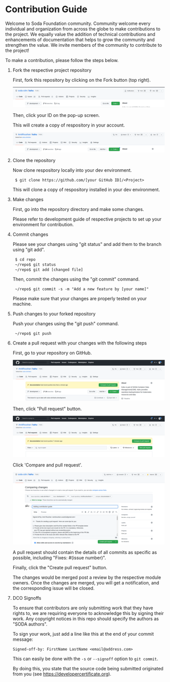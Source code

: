 # Contribution Guide

Welcome to Soda Foundation community. Community welcome every individual and organization from across the globe to make contributions to the project. We equally value the addition of technical contributions and enhancements of documentation that helps to grow the community and strengthen the value. We invite members of the community to contribute to the project!

To make a contribution, please follow the steps below.


1. Fork the respective project repository

   First, fork this repository by clicking on the Fork button \(top right\).

   ![fork button](resources/fork-button.png)  

   Then, click your ID on the pop-up screen.

   This will create a copy of respository in your account.

   ![fork repo](resources/forked-repo.png)

2. Clone the repository

   Now clone respository locally into your dev environment.

   ```text
    $ git clone https://github.com/[your GitHub ID]/<Project>
   ```

   This will clone a copy of respository installed in your dev environment.

3. Make changes

   First, go into the repository directory and make some changes.

   Please refer to development guide of respective projects to set up your environment for contribution.

4. Commit changes

   Please see your changes using "git status" and add them to the branch using "git add".

   ```text
    $ cd repo
    ~/repo$ git status
    ~/repo$ git add [changed file]
   ```

   Then, commit the changes using the "git commit" command.

   ```text
    ~/repo$ git commit -s -m "Add a new feature by [your name]"
   ```

   Please make sure that your changes are properly tested on your machine.  

6. Push changes to your forked repository

   Push your changes using the "git push" command.

   ```text
    ~/repo$ git push
   ```

7. Create a pull request with your changes with the following steps

   First, go to your repository on GitHub.

   ![commit ahead](resources/changes-pushed.png)  

   Then, click "Pull request" button.

   ![after pull request](resources/pull-request.png)  

   Click 'Compare and pull request'.

   ![open pull request](resources/open-pull-request.png)  

   A pull request should contain the details of all commits as specific as possible, including "Fixes: \#\(issue number\)".  

   Finally, click the "Create pull request" button.

   The changes would be merged post a review by the respective module owners. Once the changes are merged, you will get a notification, and the corresponding issue will be closed.

8. DCO Signoffs

   To ensure that contributors are only submitting work that they have rights to, we are requiring everyone to acknowledge this by signing their work. Any copyright notices in this repo should specify the authors as "SODA authors".

   To sign your work, just add a line like this at the end of your commit message:

   ```
   Signed-off-by: FirstName LastName <email@address.com>
   ```

   This can easily be done with the `-s` or `--signoff` option to `git commit`.

   By doing this, you state that the source code being submitted originated from you (see https://developercertificate.org).